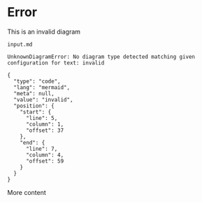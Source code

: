 # Error

This is an invalid diagram

    input.md

    UnknownDiagramError: No diagram type detected matching given configuration for text: invalid

    {
      "type": "code",
      "lang": "mermaid",
      "meta": null,
      "value": "invalid",
      "position": {
        "start": {
          "line": 5,
          "column": 1,
          "offset": 37
        },
        "end": {
          "line": 7,
          "column": 4,
          "offset": 59
        }
      }
    }

More content
